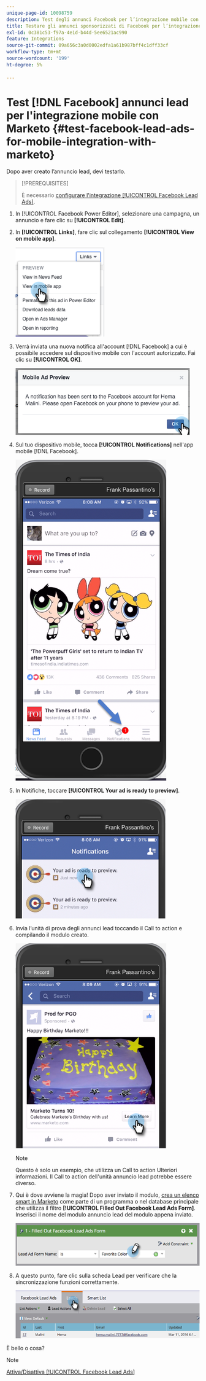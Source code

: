```yaml
---
unique-page-id: 10098759
description: Test degli annunci Facebook per l’integrazione mobile con Marketo - Documentazione di Marketo - Documentazione del prodotto
title: Testare gli annunci sponsorizzati di Facebook per l’integrazione per dispositivi mobili con Marketo
exl-id: 0c381c53-f97a-4e1d-b44d-5ee6521ac990
feature: Integrations
source-git-commit: 09a656c3a0d0002edfa1a61b987bff4c1dff33cf
workflow-type: tm+mt
source-wordcount: '199'
ht-degree: 5%

---
```


# Test [!DNL Facebook] annunci lead per l&#39;integrazione mobile con Marketo {#test-facebook-lead-ads-for-mobile-integration-with-marketo}

Dopo aver creato l’annuncio lead, devi testarlo.

>[!PREREQUISITES]
>
>È necessario [configurare l&#39;integrazione [!UICONTROL Facebook Lead Ads]](/help/marketo/product-docs/demand-generation/facebook/set-up-facebook-lead-ads.md).

1. In [!UICONTROL Facebook Power Editor], selezionare una campagna, un annuncio e fare clic su **[!UICONTROL Edit]**.

1. In **[!UICONTROL Links]**, fare clic sul collegamento **[!UICONTROL View on mobile app]**.

   ![](assets/image2016-5-13-15-3a2-3a38.png)

1. Verrà inviata una nuova notifica all&#39;account [!DNL Facebook] a cui è possibile accedere sul dispositivo mobile con l&#39;account autorizzato. Fai clic su **[!UICONTROL OK]**.

   ![](assets/image2016-3-11-8-3a35-3a7.png)

1. Sul tuo dispositivo mobile, tocca **[!UICONTROL Notifications]** nell&#39;app mobile [!DNL Facebook].

   ![](assets/image2016-3-11-8-3a38-3a35.png)

1. In Notifiche, toccare **[!UICONTROL Your ad is ready to preview]**.

   ![](assets/image2016-3-11-8-3a41-3a59.png)

1. Invia l’unità di prova degli annunci lead toccando il Call to action e compilando il modulo creato.

   ![](assets/image2016-3-11-8-3a52-3a20.png)

   >[!NOTE]
   >
   >Questo è solo un esempio, che utilizza un Call to action Ulteriori informazioni. Il Call to action dell&#39;unità annuncio lead potrebbe essere diverso.

1. Qui è dove avviene la magia! Dopo aver inviato il modulo, [crea un elenco smart in Marketo](/help/marketo/product-docs/core-marketo-concepts/smart-lists-and-static-lists/creating-a-smart-list/create-a-smart-list.md) come parte di un programma o nel database principale che utilizza il filtro **[!UICONTROL Filled Out Facebook Lead Ads Form]**. Inserisci il nome del modulo annuncio lead del modulo appena inviato.

   ![](assets/image2016-3-11-8-3a59-3a34.png)

1. A questo punto, fare clic sulla scheda Lead per verificare che la sincronizzazione funzioni correttamente.

   ![](assets/image2016-3-11-15-3a27-3a54.png)

È bello o cosa?

>[!NOTE]
>
>[Attiva/Disattiva [!UICONTROL Facebook Lead Ads]](/help/marketo/product-docs/demand-generation/facebook/set-up-facebook-lead-ads.md)
